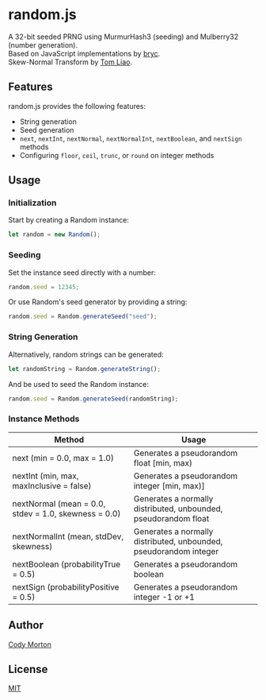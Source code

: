 random.js
==========

A 32-bit seeded PRNG using MurmurHash3 (seeding) and Mulberry32 (number generation). \
Based on JavaScript implementations by [bryc](<https://github.com/bryc/code/blob/master/jshash/PRNGs.md>). \
Skew-Normal Transform by [Tom Liao](<https://spin.atomicobject.com/2019/09/30/skew-normal-prng-javascript/>).

Features
--------

random.js provides the following features:

* String generation
* Seed generation
* `next`, `nextInt`, `nextNormal`, `nextNormalInt`, `nextBoolean`, and `nextSign` methods
* Configuring `floor`, `ceil`, `trunc`, or `round` on integer methods

Usage
-----

### Initialization ###

Start by creating a Random instance:

``` js
let random = new Random();
```

### Seeding ###

Set the instance seed directly with a number:

``` js
random.seed = 12345;
```

Or use Random's seed generator by providing a string:

``` js
random.seed = Random.generateSeed("seed");
```

### String Generation ###

Alternatively, random strings can be generated:

``` js
let randomString = Random.generateString();
```

And be used to seed the Random instance:

``` js
random.seed = Random.generateSeed(randomString);
```

### Instance Methods ###

Method | Usage
----- | -----
next (min = 0.0, max = 1.0) | Generates a pseudorandom float [min, max)
nextInt (min, max, maxInclusive = false) | Generates a pseudorandom integer [min, max)]
nextNormal (mean = 0.0, stdev = 1.0, skewness = 0.0) | Generates a normally distributed, unbounded, pseudorandom float
nextNormalInt (mean, stdDev, skewness) | Generates a normally distributed, unbounded, pseudorandom integer
nextBoolean (probabilityTrue = 0.5) | Generates a pseudorandom boolean
nextSign (probabilityPositive = 0.5) | Generates a pseudorandom integer -1 or +1

Author
------

[Cody Morton](https://github.com/kxirk)

License
-------

[MIT](LICENSE)
